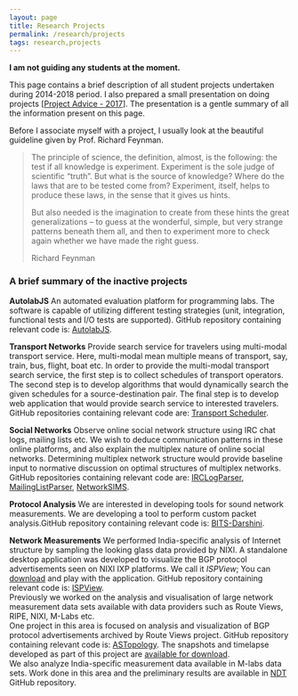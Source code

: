 ```yaml
---
layout: page
title: Research Projects
permalink: /research/projects
tags: research,projects
---
```


**I am not guiding any students at the moment.**

This page contains a brief description of all student projects undertaken during 2014-2018 period. I also prepared a small presentation on doing projects [[Project Advice - 2017](https://www.dropbox.com/s/b1tea4bpsd0fekd/project_advice.pdf?dl=1)]. The presentation is a gentle summary of all the information present on this page.

Before I associate myself with a project, I usually look at the beautiful guideline given by Prof. Richard Feynman.

> The principle of science, the definition, almost, is the following: the test if all knowledge is experiment. Experiment is the sole judge of scientific “truth”. But what is the source of knowledge? Where do the laws that are to be tested come from? Experiment, itself, helps to produce these laws, in the sense that it gives us hints.
>
> But also needed is the imagination to create from these hints the great generalizations – to guess at the wonderful, simple, but very strange patterns beneath them all, and then to experiment more to check again whether we have made the right guess.
>
> Richard Feynman

### A brief summary of the inactive projects ###

**AutolabJS** An automated evaluation platform for programming labs. The software is capable of utilizing different testing strategies (unit, integration, functional tests and I/O tests are supported). GitHub repository containing relevant code is: [AutolabJS](https://github.com/AutolabJS/AutolabJS).

**Transport Networks** Provide search service for travelers using multi-modal transport service. Here, multi-modal mean multiple means of transport, say, train, bus, flight, boat etc. In order to provide the multi-modal transport search service, the first step is to collect schedules of transport operators. The second step is to develop algorithms that would dynamically search the given schedules for a source-destination pair. The final step is to develop web application that would provide search service to interested travelers.  
GitHub repositories containing relevant code are: [Transport Scheduler](https://github.com/prasadtalasila/TransportScheduler).

**Social Networks** Observe online social network structure using IRC chat logs, mailing lists etc. We wish to deduce communication patterns in these online platforms, and also explain the multiplex nature of online social networks. Determining multiplex network structure would provide baseline input to normative discussion on optimal structures of multiplex networks. GitHub repositories containing relevant code are: [IRCLogParser](https://github.com/prasadtalasila/IRCLogParser), [MailingListParser](https://github.com/prasadtalasila/MailingListParser), [NetworkSIMS](https://github.com/prasadtalasila/NetworkSIMS).

**Protocol Analysis** We are interested in developing tools for sound network measurements. We are developing a tool to perform custom packet analysis.GitHub repository containing relevant code is: [BITS-Darshini](https://github.com/prasadtalasila/BITS-Darshini).

**Network Measurements** We performed India-specific analysis of Internet structure by sampling the looking glass data provided by NIXI. A standalone desktop application was developed to visualize the BGP protocol advertisements seen on NIXI IXP platforms. We call it _ISPView_; You can [download](https://www.dropbox.com/sh/miv96rejesop5gm/AAC9e60sVU4XIyo2kW0ZF7gJa?dl=0) and play with the application. GitHub repository containing relevant code is: [ISPView](https://github.com/prasadtalasila/ISPView).  
Previously we worked on the analysis and visualisation of large network measurement data sets available with data providers such as Route Views, RIPE, NIXI, M-Labs etc.  
One project in this area is focused on analysis and visualization of BGP protocol advertisements archived by Route Views project. GitHub repository containing relevant code is:&nbsp;[ASTopology](https://github.com/prasadtalasila/ASTopology). The snapshots and timelapse developed as part of this project are [available for download](https://www.dropbox.com/sh/nmuqt04obmxglkn/AABwKDgEZYAQmSoLG46SobYia?dl=0).  
We also analyze India-specific measurement data available in M-labs data sets. Work done in this area and the preliminary results are available in [NDT](https://github.com/prasadtalasila/NDT) GitHub repository.
